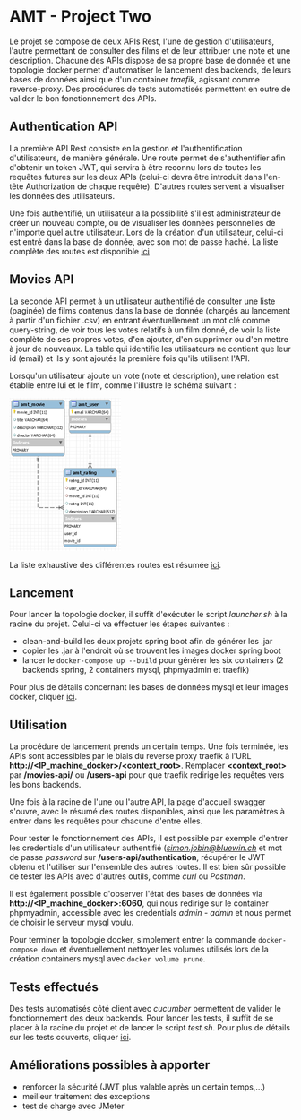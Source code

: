 # AMT - Project Two

Le projet se compose de deux APIs Rest, l'une de gestion d'utilisateurs, l'autre permettant de consulter des films et de leur attribuer une note et une description. Chacune des APIs dispose de sa propre base de donnée et une topologie docker permet d'automatiser le lancement des backends, de leurs bases de données ainsi que d'un container *traefik*, agissant comme reverse-proxy. Des procédures de tests automatisés permettent en outre de valider le bon fonctionnement des APIs.

## Authentication API

La première API Rest consiste en la gestion et l'authentification d'utilisateurs, de manière générale. Une route permet de s'authentifier afin d'obtenir un token JWT, qui servira à être reconnu lors de toutes les requêtes futures sur les deux APIs (celui-ci devra être introduit dans l'en-tête Authorization de chaque requête). D'autres routes servent à visualiser les données des utilisateurs.

Une fois authentifié, un utilisateur a la possibilité s'il est administrateur de créer un nouveau compte, ou de visualiser les données personnelles de n'importe quel autre utilisateur. Lors de la création d'un utilisateur, celui-ci est entré dans la base de donnée, avec son mot de passe haché. La liste complète des routes est disponible [ici](doc/apis)

## Movies API

La seconde API permet à un utilisateur authentifié de consulter une liste (paginée) de films contenus dans la base de donnée (chargés au lancement à partir d'un fichier .csv) en entrant éventuellement un mot clé comme query-string, de voir tous les votes relatifs à un film donné, de voir la liste complète de ses propres votes, d'en ajouter, d'en supprimer ou d'en mettre à jour de nouveaux. La table qui identifie les utilisateurs ne contient que leur id (email) et ils y sont ajoutés la première fois qu'ils utilisent l'API.

Lorsqu'un utilisateur ajoute un vote (note et description), une relation est établie entre lui et le film, comme l'illustre le schéma suivant :

![](imgs/db_movies.png)

La liste exhaustive des différentes routes est résumée [ici](doc/apis).

## Lancement

Pour lancer la topologie docker, il suffit d'exécuter le script *launcher.sh* à la racine du projet. Celui-ci va effectuer les étapes suivantes :

* clean-and-build les deux projets spring boot afin de générer les .jar
* copier les .jar à l'endroit où se trouvent les images docker spring boot
* lancer le `docker-compose up --build` pour générer les six containers (2 backends spring, 2 containers mysql, phpmyadmin et traefik)

Pour plus de détails concernant les bases de données mysql et leur images docker, cliquer [ici](doc/databases).

## Utilisation

La procédure de lancement prends un certain temps. Une fois terminée, les APIs sont accessibles par le biais du reverse proxy traefik à l'URL **http://<IP_machine_docker>/<context_root>**. Remplacer **<context_root>** par **/movies-api/** ou **/users-api** pour que traefik redirige les requêtes vers les bons backends.

Une fois à la racine de l'une ou l'autre API, la page d'accueil swagger s'ouvre, avec le résumé des routes disponibles, ainsi que les paramètres à entrer dans les requêtes pour chacune d'entre elles.

Pour tester le fonctionnement des APIs, il est possible par exemple d'entrer les credentials d'un utilisateur authentifié (*simon.jobin@bluewin.ch* et mot de passe *password* sur **/users-api/authentication**, récupérer le JWT obtenu et l'utiliser sur l'ensemble des autres routes. Il est bien sûr possible de tester les APIs avec d'autres outils, comme *curl* ou *Postman*.

Il est également possible d'observer l'état des bases de données via **http://<IP_machine_docker>:6060**, qui nous redirige sur le container phpmyadmin, accessible avec les credentials *admin - admin* et nous permet de choisir le serveur mysql voulu.

Pour terminer la topologie docker, simplement entrer la commande `docker-compose down` et éventuellement nettoyer les volumes utilisés lors de la création containers mysql avec `docker volume prune`.

## Tests effectués

Des tests automatisés côté client avec *cucumber* permettent de valider le fonctionnement des deux backends. Pour lancer les tests, il suffit de se placer à la racine du projet et de lancer le script *test.sh*. Pour plus de détails sur les tests couverts, cliquer [ici](doc/tests).

## Améliorations possibles à apporter

* renforcer la sécurité (JWT plus valable après un certain temps,...)
* meilleur traitement des exceptions
* test de charge avec JMeter
